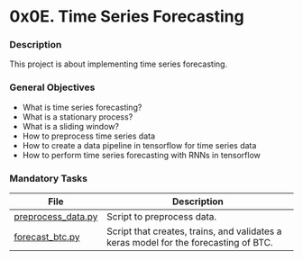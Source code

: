 # 0x0E. Time Series Forecasting

### Description

This project is about implementing time series forecasting.

### General Objectives

- What is time series forecasting?
- What is a stationary process?
- What is a sliding window?
- How to preprocess time series data
- How to create a data pipeline in tensorflow for time series data
- How to perform time series forecasting with RNNs in tensorflow

### Mandatory Tasks

| File                                     | Description                                                                          |
| ---------------------------------------- | ------------------------------------------------------------------------------------ |
| [preprocess_data.py](preprocess_data.py) | Script to preprocess data.                                                           |
| [forecast_btc.py](forecast_btc.py)       | Script that creates, trains, and validates a keras model for the forecasting of BTC. |
